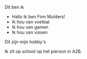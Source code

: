 <heading>Dit ben ik<heading/>

- Hallo ik ben Finn Mulders!
- Ik hou van voetbal
- Ik hou van gamen
- Ik hou van vissen


Dit zijn mijn hobby's

Ik zit op school op het pierson in A2B.
